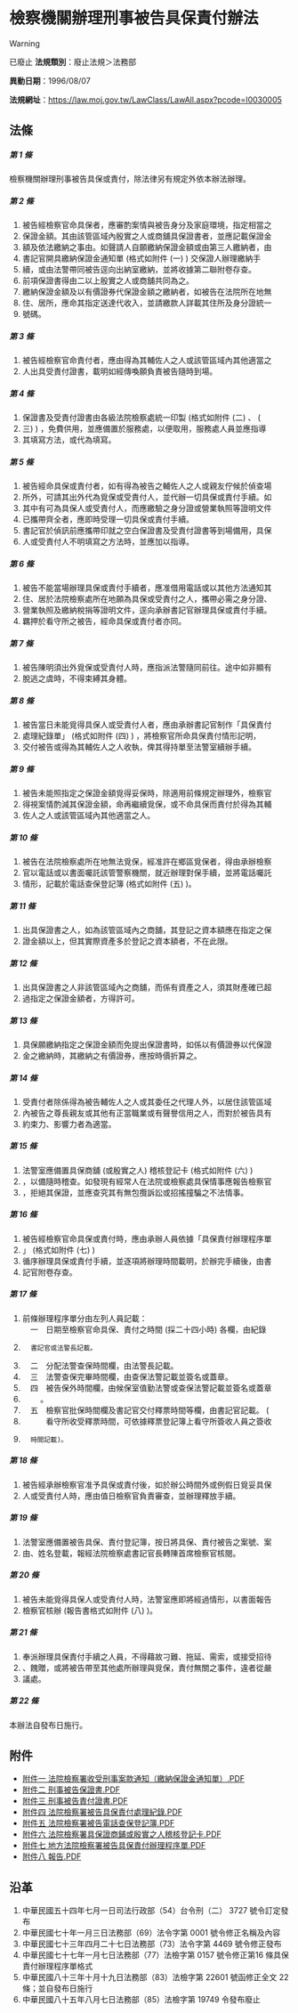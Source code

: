 # 檢察機關辦理刑事被告具保責付辦法


> [!WARNING]
> 已廢止
**法規類別**：廢止法規＞法務部

**異動日期**：1996/08/07  

**法規網址**：https://law.moj.gov.tw/LawClass/LawAll.aspx?pcode=I0030005



## 法條
##### 第 1 條
檢察機關辦理刑事被告具保或責付，除法律另有規定外依本辦法辦理。

##### 第 2 條
1. 被告經檢察官命具保者，應審酌案情與被告身分及家庭環境，指定相當之
1. 保證金額。其由該管區域內殷實之人或商舖具保證書者，並應記載保證金
1. 額及依法繳納之事由。如聲請人自願繳納保證金額或由第三人繳納者，由
1. 書記官開具繳納保證金通知單 (格式如附件 (一) ) 交保證人辦理繳納手
1. 續，或由法警帶同被告逕向出納室繳納，並將收據第二聯附卷存查。
1. 前項保證書得由二以上殷實之人或商舖共同為之。
1. 繳納保證金額及以有價證券代保證金額之繳納者，如被告在法院所在地無
1. 住、居所，應命其指定送達代收入，並請繳款人詳載其住所及身分證統一
1. 號碼。

##### 第 3 條
1. 被告經檢察官命責付者，應由得為其輔佐人之人或該管區域內其他適當之
1. 人出具受責付證書，載明如經傳喚願負責被告隨時到場。

##### 第 4 條
1. 保證書及受責付證書由各級法院檢察處統一印製 (格式如附件 (二) 、 (
1. 三) ) ，免費供用，並應備置於服務處，以便取用，服務處人員並應指導
1. 其填寫方法，或代為填寫。

##### 第 5 條
1. 被告經命具保或責付者，如有得為被告之輔佐人之人或親友佇候於偵查場
1. 所外，可請其出外代為覓保或受責付人，並代辦一切具保或責付手續。如
1. 其中有可為具保人或受責付人，而應繳驗之身分證或營業執照等證明文件
1. 已攜帶齊全者，應即時受理一切具保或責付手續。
1. 書記官於偵訊前應攜帶印就之空白保證書及受責付證書等到場備用，具保
1. 人或受責付人不明填寫之方法時，並應加以指導。

##### 第 6 條
1. 被告不能當場辦理具保或責付手續者，應准借用電話或以其他方法通知其
1. 住、居於法院檢察處所在地願為具保或受責付之人，攜帶必需之身分證、
1. 營業執照及繳納稅捐等證明文件，逕向承辦書記官辦理具保或責付手續。
1. 羈押於看守所之被告，經命具保或責付者亦同。

##### 第 7 條
1. 被告陳明須出外覓保或受責付人時，應指派法警隨同前往。途中如非顯有
1. 脫逃之虞時，不得束縛其身體。

##### 第 8 條
1. 被告當日未能覓得具保人或受責付人者，應由承辦書記官制作「具保責付
1. 處理紀錄單」 (格式如附件 (四) ) ，將檢察官所命具保責付情形記明，
1. 交付被告或得為其輔佐人之人收執，俾其得持單至法警室續辦手續。

##### 第 9 條
1. 被告未能照指定之保證金額覓得妥保時，除適用前條規定辦理外，檢察官
1. 得視案情酌減其保證金額，命再繼續覓保，或不命具保而責付於得為其輔
1. 佐人之人或該管區域內其他適當之人。

##### 第 10 條
1. 被告在法院檢察處所在地無法覓保，經准許在鄉區覓保者，得由承辦檢察
1. 官以電話或以書面囑託該管警察機關，就近辦理對保手續，並將電話囑託
1. 情形，記載於電話查保登記簿 (格式如附件 (五) )。

##### 第 11 條
1. 出具保證書之人，如為該管區域內之商舖，其登記之資本額應在指定之保
1. 證金額以上，但其實際資產多於登記之資本額者，不在此限。

##### 第 12 條
1. 出具保證書之人非該管區域內之商舖，而係有資產之人，須其財產確已超
1. 過指定之保證金額者，方得許可。

##### 第 13 條
1. 具保願繳納指定之保證金額而免提出保證書時，如係以有價證券以代保證
1. 金之繳納時，其繳納之有價證券，應按時價折算之。

##### 第 14 條
1. 受責付者除係得為被告輔佐人之人或其委任之代理人外，以居住該管區域
1. 內被告之尊長親友或其他有正當職業或有聲譽信用之人，而對於被告具有
1. 約束力、影響力者為適當。

##### 第 15 條
1. 法警室應備置具保商舖 (或殷實之人) 稽核登記卡 (格式如附件 (六) )
1. ，以備隨時稽查。如發現有經常人在法院或檢察處具保情事應報告檢察官
1. ，拒絕其保證，並應查究其有無包攬訴訟或招搖撞騙之不法情事。

##### 第 16 條
1. 被告經檢察官命具保或責付時，應由承辦人員依據「具保責付辦理程序單
1. 」 (格式如附件 (七) )
1. 循序辦理具保或責付手續，並逐項將辦理時間載明，於辦完手續後，由書
1. 記官附卷存查。

##### 第 17 條
1. 前條辦理程序單分由左列人員記載：  
　一　日期至檢察官命具保、責付之時間 (採二十四小時) 各欄，由紀錄
1.       書記官或法警長記載。
1. 　二　分配法警查保時間欄，由法警長記載。
1. 　三　法警查保完畢時間欄，由查保法警記載並簽名或蓋章。
1. 　四　被告保外時間欄，由候保室值勤法警或查保法警記載並簽名或蓋章
1. 　　  。
1. 　五　檢察官批保時間欄及書記官交付釋票時間等欄，由書記官記載。 (
1. 　　　看守所收受釋票時間，可依據釋票登記簿上看守所簽收人員之簽收
1.       時間記載)。

##### 第 18 條
1. 被告經承辦檢察官准予具保或責付後，如於辦公時間外或例假日覓妥具保
1. 人或受責付人時，應由值日檢察官負責審查，並辦理釋放手續。

##### 第 19 條
1. 法警室應備置被告具保、責付登記簿，按日將具保、責付被告之案號、案
1. 由、姓名登載，報經法院檢察處書記官長轉陳首席檢察官核閱。

##### 第 20 條
1. 被告未能覓得具保人或受責付人時，法警室應即將經過情形，以書面報告
1. 檢察官核辦 (報告書格式如附件 (八) )。

##### 第 21 條
1. 奉派辦理具保責付手續之人員，不得藉故刁難、拖延、需索，或接受招待
1. 、餽贈，或將被告帶至其他處所辦理與覓保，責付無關之事件，違者從嚴
1. 議處。

##### 第 22 條
本辦法自發布日施行。
## 附件
* [附件一  法院檢察署收受刑事案款通知（繳納保證金通知單）.PDF](https://law.moj.gov.tw/LawClass/LawGetFile.ashx?FileId=0000292729)
* [附件二  刑事被告保證書.PDF](https://law.moj.gov.tw/LawClass/LawGetFile.ashx?FileId=0000292730)
* [附件三  刑事被告責付證書.PDF](https://law.moj.gov.tw/LawClass/LawGetFile.ashx?FileId=0000292731)
* [附件四  法院檢察署被告具保責付處理紀錄.PDF](https://law.moj.gov.tw/LawClass/LawGetFile.ashx?FileId=0000292732)
* [附件五  法院檢察署被告電話查保登記簿.PDF](https://law.moj.gov.tw/LawClass/LawGetFile.ashx?FileId=0000292733)
* [附件六  法院檢察署具保證商鋪或殷實之人稽核登記卡.PDF](https://law.moj.gov.tw/LawClass/LawGetFile.ashx?FileId=0000292734)
* [附件七  地方法院檢察署被告具保責付辦理程序單.PDF](https://law.moj.gov.tw/LawClass/LawGetFile.ashx?FileId=0000292735)
* [附件八  報告.PDF](https://law.moj.gov.tw/LawClass/LawGetFile.ashx?FileId=0000292736)
## 沿革
1. 中華民國五十四年七月一日司法行政部（54）台令刑（二） 3727 號令訂定發布
1. 中華民國七十年一月三日法務部（69）法令字第 0001 號令修正名稱及內容
1. 中華民國七十三年四月二十七日法務部（73）法令字第 4469 號令修正發布
1. 中華民國七十七年一月七日法務部（77）法檢字第 0157 號令修正第16  條具保責付辦理程序單格式
1. 中華民國八十三年十月十九日法務部（83）法檢字第 22601  號函修正全文 22 條；並自發布日施行
1. 中華民國八十五年八月七日法務部（85）法檢字第 19749  令發布廢止
